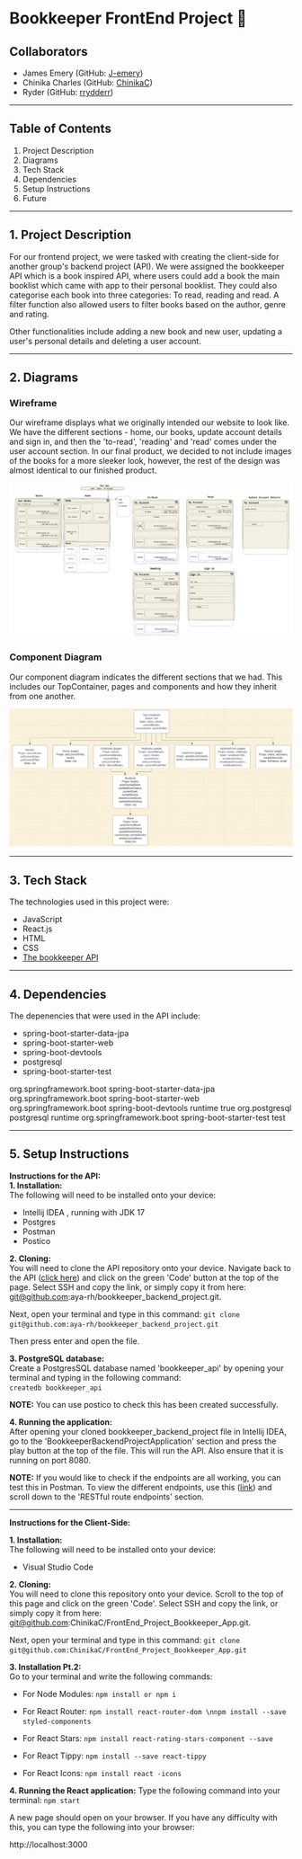 # Bookkeeper FrontEnd Project 📖

## Collaborators

- James Emery (GitHub: [J-emery](https://github.com/J-emery))
- Chinika Charles (GitHub: [ChinikaC](https://github.com/ChinikaC))
- Ryder (GitHub: [rrydderr](https://github.com/rrydderr))

<hr />

## Table of Contents
1. Project Description
2. Diagrams
3. Tech Stack
4. Dependencies
5. Setup Instructions
6. Future

<hr />

## 1. Project Description

For our frontend project, we were tasked with creating the client-side for another group's backend project (API). We were assigned the bookkeeper API which is a book inspired API, where users could add a book the main booklist which came with app to their personal booklist. They could also categorise each book into three categories: To read, reading and read. A filter function also allowed users to filter books based on the author, genre and rating. 

Other functionalities include adding a new book and new user, updating a user's personal details and deleting a user account.

<hr />

## 2. Diagrams

### Wireframe

Our wireframe displays what we originally intended our website to look like. We have the different sections - home, our books, update account details and sign in, and then the 'to-read', 'reading' and 'read' comes under the user account section. In our final product, we decided to not include images of the books for a more sleeker look, however, the rest of the design was almost identical to our finished product.

![Wireframe](images/Wireframe.png)

### Component Diagram

Our component diagram indicates the different sections that we had. This includes our TopContainer, pages and components and how they inherit from one another.

![Component Diagram](images/Component.png)

<hr />

## 3. Tech Stack

The technologies used in this project were:
- JavaScript
- React.js
- HTML
- CSS
- [The bookkeeper API](https://github.com/aya-rh/bookkeeper_backend_project)

<hr />

## 4. Dependencies

The depenencies that were used in the API include:
- spring-boot-starter-data-jpa
- spring-boot-starter-web
- spring-boot-devtools
- postgresql
- spring-boot-starter-test

<dependencies>
<dependency>
  <groupId>org.springframework.boot</groupId>
  <artifactId>spring-boot-starter-data-jpa</artifactId>
</dependency>
<dependency>
  <groupId>org.springframework.boot</groupId>
  <artifactId>spring-boot-starter-web</artifactId>
</dependency>
<dependency>
  <groupId>org.springframework.boot</groupId>
  <artifactId>spring-boot-devtools</artifactId>
  <scope>runtime</scope>
  <optional>true</optional>
</dependency>
<dependency>
  <groupId>org.postgresql</groupId>
  <artifactId>postgresql</artifactId>
  <scope>runtime</scope>
</dependency>
<dependency>
  <groupId>org.springframework.boot</groupId>
  <artifactId>spring-boot-starter-test</artifactId>
  <scope>test</scope>
</dependency>
</dependencies>

<hr />

## 5. Setup Instructions

**Instructions for the API:**<br>
**1. Installation:**<br>
The following will need to be installed onto your device:
- Intellij IDEA , running with JDK 17
- Postgres
- Postman
- Postico

**2. Cloning:**<br>
You will need to clone the API repository onto your device. Navigate back to the API ([click here](https://github.com/aya-rh/bookkeeper_backend_project)) and click on the green 'Code' button at the top of the page. Select SSH and copy the link, or simply copy it from here: git@github.com:aya-rh/bookkeeper_backend_project.git. 

Next, open your terminal and type in this command:
`git clone git@github.com:aya-rh/bookkeeper_backend_project.git`

Then press enter and open the file.

**3. PostgreSQL database:**<br>
Create a PostgresSQL database named 'bookkeeper_api' by opening your terminal and typing in the following command:<br>
`createdb bookkeeper_api`

**NOTE:** You can use postico to check this has been created successfully.

**4. Running the application:**<br>
After opening your cloned bookkeeper_backend_project file in Intellij IDEA, go to the 'BookkeeperBackendProjectApplication' section and press the play button at the top of the file. This will run the API. Also ensure that it is running on port 8080.

**NOTE:** If you would like to check if the endpoints are all working, you can test this in Postman. To view the different endpoints, use this ([link](https://github.com/aya-rh/bookkeeper_backend_project)) and scroll down to the 'RESTful route endpoints' section.

 <hr />

 **Instructions for the Client-Side:**<br>

 **1. Installation:**<br>
The following will need to be installed onto your device:
- Visual Studio Code

**2. Cloning:**<br>
You will need to clone this repository onto your device. Scroll to the top of this page and click on the green 'Code'. Select SSH and copy the link, or simply copy it from here: git@github.com:ChinikaC/FrontEnd_Project_Bookkeeper_App.git. 

Next, open your terminal and type in this command:
`git clone git@github.com:ChinikaC/FrontEnd_Project_Bookkeeper_App.git`

**3. Installation Pt.2:**<br>
Go to your terminal and write the following commands:
- For Node Modules: `npm install or npm i`

- For React Router: `npm install react-router-dom \nnpm install --save styled-components`

- For React Stars: `npm install react-rating-stars-component --save`

- For React Tippy: `npm install --save react-tippy`

- For React Icons: `npm install react -icons`

**4. Running the React application:**
Type the following command into your terminal:
`npm start`

A new page should open on your browser. If you have any difficulty with this, you can type the following into your browser:

http://localhost:3000

